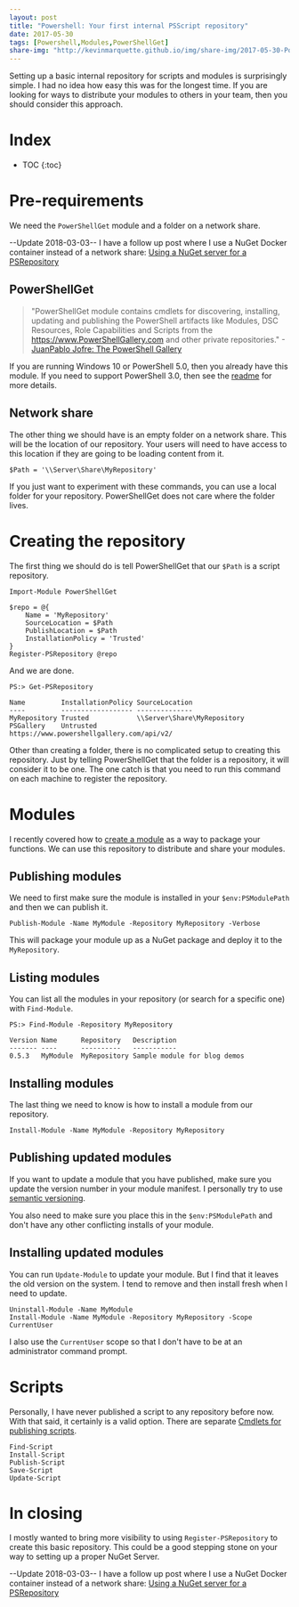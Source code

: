 ```yaml
---
layout: post
title: "Powershell: Your first internal PSScript repository"
date: 2017-05-30
tags: [Powershell,Modules,PowerShellGet]
share-img: "http://kevinmarquette.github.io/img/share-img/2017-05-30-Powershell-your-first-PSScript-repository.png"
---
```


Setting up a basic internal repository for scripts and modules is surprisingly simple. I had no idea how easy this was for the longest time. If you are looking for ways to distribute your modules to others in your team, then you should consider this approach.<!--more-->

# Index

* TOC
{:toc}

# Pre-requirements

We need the `PowerShellGet` module and a folder on a network share.

--Update 2018-03-03--
I have a follow up post where I use a NuGet Docker container instead of a network share: [Using a NuGet server for a PSRepository](/2018-03-03-Powershell-Using-a-NuGet-server-for-a-PSRepository/?utm_source=blog&utm_medium=blog&utm_content=psscriptrepo)

## PowerShellGet

> "PowerShellGet module contains cmdlets for discovering, installing, updating and publishing the PowerShell artifacts like Modules, DSC Resources, Role Capabilities and Scripts from the https://www.PowerShellGallery.com and other private repositories." -[JuanPablo Jofre: The PowerShell Gallery](https://msdn.microsoft.com/powershell/gallery/readme)

If you are running Windows 10 or PowerShell 5.0, then you already have this module. If you need to support PowerShell 3.0, then see the [readme](https://msdn.microsoft.com/powershell/gallery/readme) for more details.

## Network share

The other thing we should have is an empty folder on a network share. This will be the location of our repository. Your users will need to have access to this location if they are going to be loading content from it.

    $Path = '\\Server\Share\MyRepository'

If you just want to experiment with these commands, you can use a local folder for your repository. PowerShellGet does not care where the folder lives.

# Creating the repository

The first thing we should do is tell PowerShellGet that our `$Path` is a script repository.

    Import-Module PowerShellGet

    $repo = @{
        Name = 'MyRepository'
        SourceLocation = $Path
        PublishLocation = $Path
        InstallationPolicy = 'Trusted'
    }
    Register-PSRepository @repo

And we are done.

    PS:> Get-PSRepository

    Name         InstallationPolicy SourceLocation
    ----         ------------------ --------------
    MyRepository Trusted            \\Server\Share\MyRepository
    PSGallery    Untrusted          https://www.powershellgallery.com/api/v2/

Other than creating a folder, there is no complicated setup to creating this repository. Just by telling PowerShellGet that the folder is a repository, it will consider it to be one. The one catch is that you need to run this command on each machine to register the repository.

# Modules

I recently covered how to [create a module](https://kevinmarquette.github.io/2017-05-27-Powershell-module-building-basics/?utm_source=blog&utm_medium=blog&utm_content=psrepository) as a way to package your functions. We can use this repository to distribute and share your modules.

## Publishing modules

 We need to first make sure the module is installed in your `$env:PSModulePath` and then we can publish it.

    Publish-Module -Name MyModule -Repository MyRepository -Verbose

This will package your module up as a NuGet package and deploy it to the `MyRepository`.


## Listing modules

You can list all the modules in your repository (or search for a specific one) with `Find-Module`.

    PS:> Find-Module -Repository MyRepository

    Version Name      Repository   Description
    ------- ----      ----------   -----------
    0.5.3   MyModule  MyRepository Sample module for blog demos

## Installing modules

The last thing we need to know is how to install a module from our repository.

    Install-Module -Name MyModule -Repository MyRepository

## Publishing updated modules

If you want to update a module that you have published, make sure you update the version number in your module manifest. I personally try to use [semantic versioning](http://semver.org/).

You also need to make sure you place this in the `$env:PSModulePath` and don't have any other conflicting installs of your module.

## Installing updated modules

You can run `Update-Module` to update your module. But I find that it leaves the old version on the system. I tend to remove and then install fresh when I need to update.

    Uninstall-Module -Name MyModule
    Install-Module -Name MyModule -Repository MyRepository -Scope CurrentUser

I also use the `CurrentUser` scope so that I don't have to be at an administrator command prompt.

# Scripts

Personally, I have never published a script to any repository before now. With that said, it certainly is a valid option. There are separate [Cmdlets for publishing scripts](https://msdn.microsoft.com/en-us/powershell/reference/5.1/powershellget/publish-script?f=255&MSPPError=-2147217396).

    Find-Script
    Install-Script
    Publish-Script
    Save-Script
    Update-Script

# In closing

I mostly wanted to bring more visibility to using `Register-PSRepository` to create this basic repository. This could be a good stepping stone on your way to setting up a proper NuGet Server.

--Update 2018-03-03--
I have a follow up post where I use a NuGet Docker container instead of a network share: [Using a NuGet server for a PSRepository](/2018-03-03-Powershell-Using-a-NuGet-server-for-a-PSRepository/?utm_source=blog&utm_medium=blog&utm_content=psscriptrepo)

